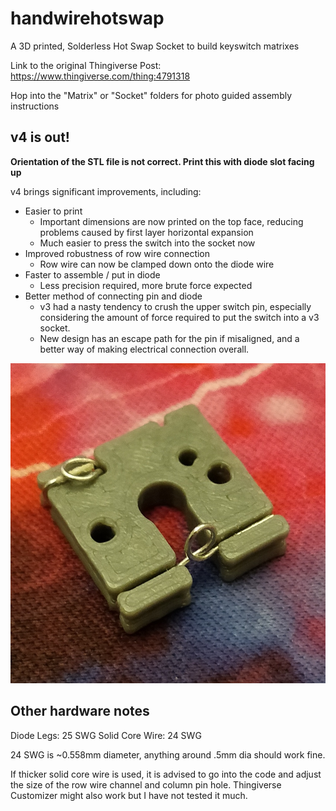 # handwirehotswap
A 3D printed, Solderless Hot Swap Socket to build keyswitch matrixes

Link to the original Thingiverse Post: https://www.thingiverse.com/thing:4791318

Hop into the "Matrix" or "Socket" folders for photo guided assembly instructions

## v4 is out!

**Orientation of the STL file is not correct. Print this with diode slot facing up**

v4 brings significant improvements, including:
- Easier to print
  - Important dimensions are now printed on the top face, reducing problems caused by first layer horizontal expansion
  - Much easier to press the switch into the socket now
- Improved robustness of row wire connection
  - Row wire can now be clamped down onto the diode wire
- Faster to assemble / put in diode
  - Less precision required, more brute force expected
- Better method of connecting pin and diode
  - v3 had a nasty tendency to crush the upper switch pin, especially considering the amount of force required to put the switch into a v3 socket.
  - New design has an escape path for the pin if misaligned, and a better way of making electrical connection overall.

![](Socket/img/17.jpg)

## Other hardware notes

Diode Legs: 25 SWG
Solid Core Wire: 24 SWG

24 SWG is ~0.558mm diameter, anything around .5mm dia should work fine.

If thicker solid core wire is used, it is advised to go into the code and adjust the size of the row wire channel and column pin hole. Thingiverse Customizer might also work but I have not tested it much.